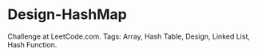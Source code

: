 # Design-HashMap
Challenge at LeetCode.com. Tags: Array, Hash Table, Design, Linked List, Hash Function.
